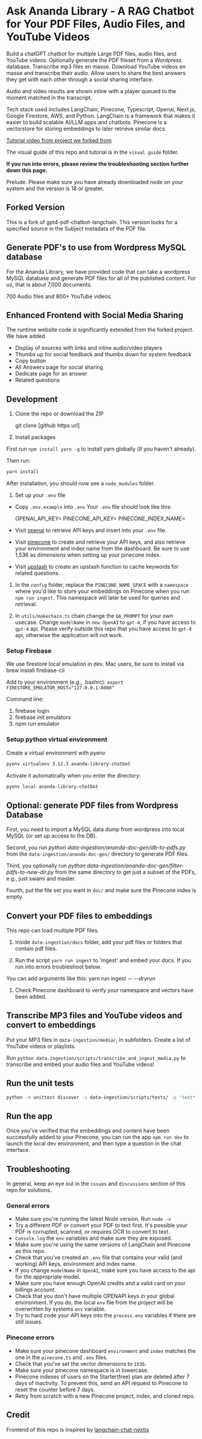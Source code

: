 # Ask Ananda Library - A RAG Chatbot for Your PDF Files, Audio Files, and YouTube Videos

Build a chatGPT chatbot for multiple Large PDF files, audio files, and YouTube
videos. Optionally generate the PDF fileset from a Wordpress database.
Transcribe mp3 files en masse. Download YouTube videos en masse and transcribe
their audio. Allow users to share the best answers they get with each other
through a social sharing interface.

Audio and video results are shown inline with a player queued to the moment
matched in the transcript.

Tech stack used includes LangChain, Pinecone, Typescript, Openai, Next.js,
Google Firestore, AWS, and Python. LangChain is a framework that makes it easier
to build scalable AI/LLM apps and chatbots. Pinecone is a vectorstore for
storing embeddings to later retrieve similar docs.

[Tutorial video from project we forked from](https://www.youtube.com/watch?v=ih9PBGVVOO4)

The visual guide of this repo and tutorial is in the `visual guide` folder.

**If you run into errors, please review the troubleshooting section further down
this page.**

Prelude: Please make sure you have already downloaded node on your system and
the version is 18 or greater.

## Forked Version

This is a fork of gpt4-pdf-chatbot-langchain. This version looks for a specified
source in the Subject metadata of the PDF file.

## Generate PDF's to use from Wordpress MySQL database

For the Ananda Library, we have provided code that can take a wordpress MySQL
database and generate PDF files for all of the published content. For us, that
is about 7,000 documents.

700 Audio files and 800+ YouTube videos.

## Enhanced Frontend with Social Media Sharing

The runtime website code is significantly extended from the forked project. We
have added

- Display of sources with links and inline audio/video players
- Thumbs up for social feedback and thumbs down for system feedback
- Copy button
- All Answers page for social sharing
- Dedicate page for an answer
- Related questions

## Development

1. Clone the repo or download the ZIP

   git clone [github https url]

1. Install packages

First run `npm install yarn -g` to install yarn globally (if you haven't
already).

Then run:

```bash
yarn install
```

After installation, you should now see a `node_modules` folder.

1. Set up your `.env` file

- Copy `.env.example` into `.env`
  Your `.env` file should look like this:

  OPENAI_API_KEY=
  PINECONE_API_KEY=
  PINECONE_INDEX_NAME=

- Visit [openai](https://help.openai.com/en/articles/4936850-where-do-i-find-my-secret-api-key)
  to retrieve API keys and insert into your `.env` file.
- Visit [pinecone](https://pinecone.io/) to create and retrieve your API keys, and also retrieve
  your environment and index name from the dashboard. Be sure to use 1,536 as dimensions when setting
  up your pinecone index.
- Visit [upstash](https://upstash.com/) to create an upstash function to cache keywords for related questions.

1. In the `config` folder, replace the `PINECONE_NAME_SPACE` with a `namespace` where you'd like to store
   your embeddings on Pinecone when you run `npm run ingest`. This namespace will later be used for queries and retrieval.

1. In `utils/makechain.ts` chain change the `QA_PROMPT` for your own usecase. Change `modelName` in `new OpenAI`
   to `gpt-4`, if you have access to `gpt-4` api. Please verify outside this repo that you have access to `gpt-4`
   api, otherwise the application will not work.

### Setup Firebase

We use firestore local emulation in dev. Mac users, be sure to install via brew install firebase-cli

Add to your environment (e.g., .bashrc):
`export FIRESTORE_EMULATOR_HOST="127.0.0.1:8080"`

Command line:

1. firebase login
2. firebase init emulators
3. npm run emulator

### Setup python virtual environment

Create a virtual environment with pyenv

```bash
pyenv virtualenv 3.12.3 ananda-library-chatbot
```

Activate it automatically when you enter the directory:

```bash
pyenv local ananda-library-chatbot
```

## Optional: generate PDF files from Wordpress Database

First, you need to import a MySQL data dump from wordpress into local MySQL (or set up access to the DB).

Second, you run _python data-ingestion/ananda-doc-gen/db-to-pdfs.py_ from the `data-ingestion/ananda-doc-gen/`
directory to generate PDF files.

Third, you optionally run _python data-ingestion/ananda-doc-gen/filter-pdfs-to-new-dir.py_ from the same
directory to get just a subset of the PDFs, e.g., just swami and master.

Fourth, put the file set you want in `doc/` and make sure the Pinecone index is empty.

## Convert your PDF files to embeddings

This repo can load multiple PDF files.

1. Inside `data-ingestion/docs` folder, add your pdf files or folders that contain pdf files.

1. Run the script `yarn run ingest` to 'ingest' and embed your docs. If you run into errors troubleshoot below.

You can add arguments like this:
yarn run ingest -- --dryrun

1. Check Pinecone dashboard to verify your namespace and vectors have been added.

## Transcribe MP3 files and YouTube videos and convert to embeddings

Put your MP3 files in `data-ingestion/media/`, in subfolders. Create a list of YouTube videos or playlists.

Run `python data-ingestion/scripts/transcribe_and_ingest_media.py` to transcribe and embed your audio files and YouTube videos!

## Run the unit tests

```bash
python -m unittest discover -s data-ingestion/scripts/tests/ -p 'test*.py'
```

## Run the app

Once you've verified that the embeddings and content have been successfully added to your Pinecone, you can
run the app `npm run dev` to launch the local dev environment, and then type a question in the chat interface.

## Troubleshooting

In general, keep an eye out in the `issues` and `discussions` section of this repo for solutions.

### General errors

- Make sure you're running the latest Node version. Run `node -v`
- Try a different PDF or convert your PDF to text first. It's possible your PDF is corrupted, scanned, or
  requires OCR to convert to text.
- `Console.log` the `env` variables and make sure they are exposed.
- Make sure you're using the same versions of LangChain and Pinecone as this repo.
- Check that you've created an `.env` file that contains your valid (and working) API keys, environment and
  index name.
- If you change `modelName` in `OpenAI`, make sure you have access to the api for the appropriate model.
- Make sure you have enough OpenAI credits and a valid card on your billings account.
- Check that you don't have multiple OPENAPI keys in your global environment. If you do, the local `env` file
  from the project will be overwritten by systems `env` variable.
- Try to hard code your API keys into the `process.env` variables if there are still issues.

### Pinecone errors

- Make sure your pinecone dashboard `environment` and `index` matches the one in the `pinecone.ts` and `.env` files.
- Check that you've set the vector dimensions to `1536`.
- Make sure your pinecone namespace is in lowercase.
- Pinecone indexes of users on the Starter(free) plan are deleted after 7 days of inactivity. To prevent this,
  send an API request to Pinecone to reset the counter before 7 days.
- Retry from scratch with a new Pinecone project, index, and cloned repo.

## Credit

Frontend of this repo is inspired by [langchain-chat-nextjs](https://github.com/zahidkhawaja/langchain-chat-nextjs)
